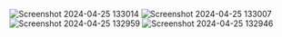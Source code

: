 ![Screenshot 2024-04-25 133014](https://github.com/youcefkacemDev/Todo-app/assets/152568714/0a776635-4406-42fa-b83d-deb087c7abe1)
![Screenshot 2024-04-25 133007](https://github.com/youcefkacemDev/Todo-app/assets/152568714/e1829ede-e03f-4478-82a8-68a61c144380)
![Screenshot 2024-04-25 132959](https://github.com/youcefkacemDev/Todo-app/assets/152568714/c25023e7-2ea1-4870-b52f-e74dd52aabe9)
![Screenshot 2024-04-25 132946](https://github.com/youcefkacemDev/Todo-app/assets/152568714/b1d3c6f2-41b3-4fb8-acbd-cf90baf01d69)
